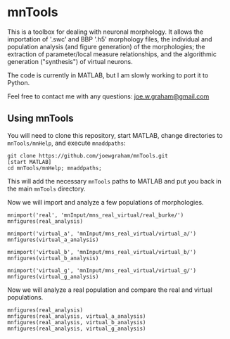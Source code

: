 # mnTools

This is a toolbox for dealing with neuronal morphology.  It allows the importation of '.swc' and BBP '.h5' morphology files, the individual and population analysis (and figure generation) of the morphologies; the extraction of parameter/local measure relationships, and the algorithmic generation ("synthesis") of virtual neurons.

The code is currently in MATLAB, but I am slowly working to port it to Python.

Feel free to contact me with any questions: joe.w.graham@gmail.com

## Using mnTools

You will need to clone this repository, start MATLAB, change directories to ``mnTools/mnHelp``, and execute ``mnaddpaths``:

    git clone https://github.com/joewgraham/mnTools.git
    [start MATLAB]
    cd mnTools/mnHelp; mnaddpaths;

This will add the necessary ``mnTools`` paths to MATLAB and put you back in the main ``mnTools`` directory.

Now we will import and analyze a few populations of morphologies.

    mnimport('real', 'mnInput/mns_real_virtual/real_burke/')
    mnfigures(real_analysis)
    
    mnimport('virtual_a', 'mnInput/mns_real_virtual/virtual_a/')
    mnfigures(virtual_a_analysis)
    
    mnimport('virtual_b', 'mnInput/mns_real_virtual/virtual_b/')
    mnfigures(virtual_b_analysis)
    
    mnimport('virtual_g', 'mnInput/mns_real_virtual/virtual_g/')
    mnfigures(virtual_g_analysis)
    
Now we will analyze a real population and compare the real and virtual populations.

    mnfigures(real_analysis)
    mnfigures(real_analysis, virtual_a_analysis)
    mnfigures(real_analysis, virtual_b_analysis)
    mnfigures(real_analysis, virtual_g_analysis)
    

